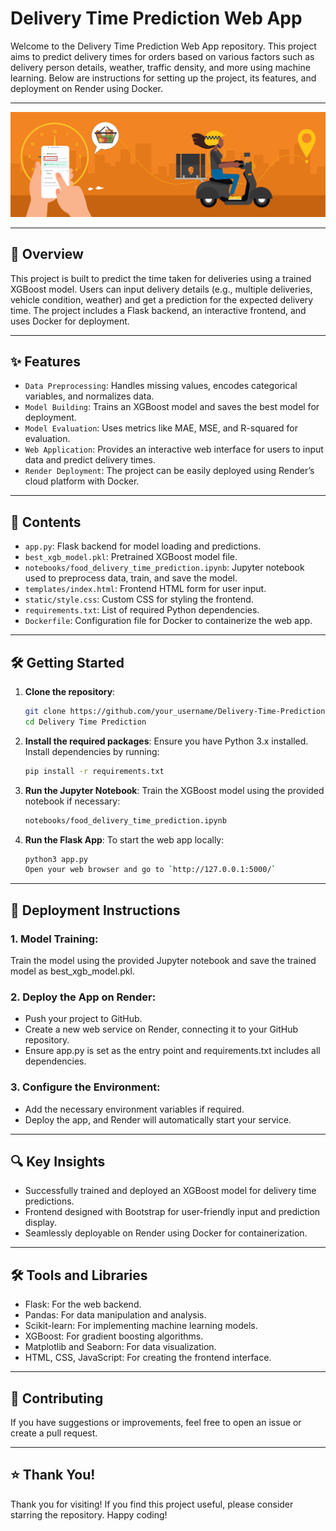 # **Delivery Time Prediction Web App**

Welcome to the Delivery Time Prediction Web App repository. This project aims to predict delivery times for orders based on various factors such as delivery person details, weather, traffic density, and more using machine learning. Below are instructions for setting up the project, its features, and deployment on Render using Docker.

---

<div align="center">
  <img src="./delivery_image.png" alt="Delivery Image" style="border:none;">
</div>

---

## 🚀 **Overview**

This project is built to predict the time taken for deliveries using a trained XGBoost model. Users can input delivery details (e.g., multiple deliveries, vehicle condition, weather) and get a prediction for the expected delivery time. The project includes a Flask backend, an interactive frontend, and uses Docker for deployment.

---

## ✨ **Features**

- `Data Preprocessing`: Handles missing values, encodes categorical variables, and normalizes data.
- `Model Building`: Trains an XGBoost model and saves the best model for deployment.
- `Model Evaluation`: Uses metrics like MAE, MSE, and R-squared for evaluation.
- `Web Application`: Provides an interactive web interface for users to input data and predict delivery times.
- `Render Deployment`: The project can be easily deployed using Render’s cloud platform with Docker.

---

## 📂 **Contents**

- `app.py`: Flask backend for model loading and predictions.
- `best_xgb_model.pkl`: Pretrained XGBoost model file.
- `notebooks/food_delivery_time_prediction.ipynb`: Jupyter notebook used to preprocess data, train, and save the model.
- `templates/index.html`: Frontend HTML form for user input.
- `static/style.css`: Custom CSS for styling the frontend.
- `requirements.txt`: List of required Python dependencies.
- `Dockerfile`: Configuration file for Docker to containerize the web app.

---


## 🛠️  **Getting Started**

1. **Clone the repository**:
   ```bash
   git clone https://github.com/your_username/Delivery-Time-Prediction.git
   cd Delivery Time Prediction
   
2. **Install the required packages**:
   Ensure you have Python 3.x installed. Install dependencies by running:
   ```bash
   pip install -r requirements.txt
   
4. **Run the Jupyter Notebook**:
   Train the XGBoost model using the provided notebook if necessary:
   ```bash
   notebooks/food_delivery_time_prediction.ipynb

5. **Run the Flask App**:
   To start the web app locally:
   ```bash
   python3 app.py
   Open your web browser and go to `http://127.0.0.1:5000/`

---

## 🚢 **Deployment Instructions**

### 1. Model Training: 

Train the model using the provided Jupyter notebook and save the trained model as best_xgb_model.pkl.

### 2. Deploy the App on Render:

- Push your project to GitHub.
- Create a new web service on Render, connecting it to your GitHub repository.
- Ensure app.py is set as the entry point and requirements.txt includes all dependencies.

### 3. Configure the Environment:

- Add the necessary environment variables if required.
- Deploy the app, and Render will automatically start your service.

---

## 🔍 **Key Insights**

- Successfully trained and deployed an XGBoost model for delivery time predictions.
- Frontend designed with Bootstrap for user-friendly input and prediction display.
- Seamlessly deployable on Render using Docker for containerization.

---

## 🛠️ **Tools and Libraries**

- Flask: For the web backend.
- Pandas: For data manipulation and analysis.
- Scikit-learn: For implementing machine learning models.
- XGBoost: For gradient boosting algorithms.
- Matplotlib and Seaborn: For data visualization.
- HTML, CSS, JavaScript: For creating the frontend interface.

---

## 🤝 **Contributing**
If you have suggestions or improvements, feel free to open an issue or create a pull request.

---

## ⭐ **Thank You!**

Thank you for visiting! If you find this project useful, please consider starring the repository. Happy coding!

